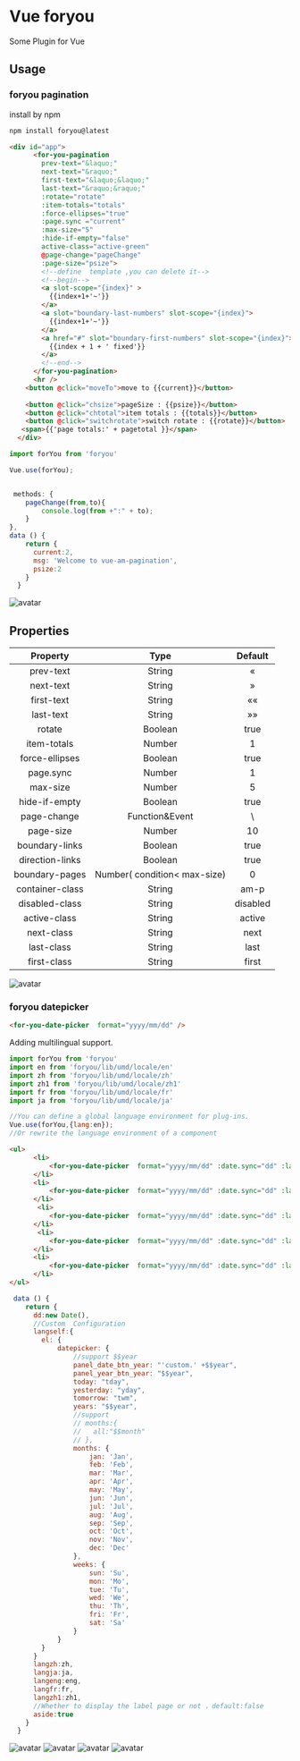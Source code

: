 
# Vue foryou

Some Plugin for Vue

## Usage

### foryou pagination  

install by npm

```md
npm install foryou@latest
```

```html
<div id="app">
      <for-you-pagination 
        prev-text="&laquo;"  
        next-text="&raquo;" 
        first-text="&laquo;&laquo;" 
        last-text="&raquo;&raquo;" 
        :rotate="rotate"
        :item-totals="totals" 
        :force-ellipses="true"  
        :page.sync ="current" 
        :max-size="5" 
        :hide-if-empty="false" 
        active-class="active-green" 
        @page-change="pageChange" 
        :page-size="psize">
        <!--define  template ,you can delete it-->
        <!--begin-->
        <a slot-scope="{index}" >
          {{index+1+'~'}}
        </a>
        <a slot="boundary-last-numbers" slot-scope="{index}">
          {{index+1+'~'}}
        </a>
        <a href="#" slot="boundary-first-numbers" slot-scope="{index}">
          {{index + 1 + ' fixed'}}
        </a>
        <!--end-->
      </for-you-pagination>
      <hr />
    <button @click="moveTo">move to {{current}}</button>
  
    <button @click="chsize">pageSize : {{psize}}</button>
    <button @click="chtotal">item totals : {{totals}}</button>
    <button @click="switchrotate">switch rotate : {{rotate}}</button>
   <span>{{'page totals:' + pagetotal }}</span>
  </div>  
```

```js
import forYou from 'foryou'

Vue.use(forYou);


 methods: {
    pageChange(from,to){
        console.log(from +":" + to);
    }
},
data () {
    return {
      current:2,
      msg: 'Welcome to vue-am-pagination',
      psize:2
    }
  }
```

![avatar](https://github.com/lucky51/vue-am-pagination/blob/master/images/am-pagination1.png?raw=true)

## Properties

| Property | Type | Default |
| :------:|:------:|:------:|
|prev-text|String| &laquo;|
|next-text|String| &raquo;|
|first-text|String|&laquo;&laquo;|
|last-text|String|&raquo;&raquo;|
|rotate |Boolean|true|
|item-totals|Number|1|
|force-ellipses|Boolean|true|
|page.sync|Number|1|
|max-size|Number|5|
|hide-if-empty|Boolean|true|
|page-change|Function&Event| \ |
|page-size|Number|10|
|boundary-links|Boolean|true|
|direction-links|Boolean|true|
|boundary-pages|Number( condition< max-size)|0|
|container-class|String|am-p|
|disabled-class|String|disabled|
|active-class|String|active|
|next-class|String|next|
|last-class|String|last|
|first-class|String|first|

![avatar](https://github.com/lucky51/vue-am-pagination/blob/master/images/am-pagination.jpg?raw=true)

### foryou datepicker

```html
<for-you-date-picker  format="yyyy/mm/dd" />
```

Adding multilingual support.

```js
import forYou from 'foryou'
import en from 'foryou/lib/umd/locale/en'
import zh from 'foryou/lib/umd/locale/zh'
import zh1 from 'foryou/lib/umd/locale/zh1'
import fr from 'foryou/lib/umd/locale/fr'
import ja from 'foryou/lib/umd/locale/ja'

//You can define a global language environment for plug-ins.
Vue.use(forYou,{lang:en});
//Or rewrite the language environment of a component
```

```html
<ul>  
      <li>
          <for-you-date-picker  format="yyyy/mm/dd" :date.sync="dd" :lang="langzh" :has-aside="aside" />
      </li>
      <li>
          <for-you-date-picker  format="yyyy/mm/dd" :date.sync="dd" :lang="langeng" :has-aside="aside" />
      </li>
       <li>
          <for-you-date-picker  format="yyyy/mm/dd" :date.sync="dd" :lang="langfr" :has-aside="aside" />
      </li>
       <li>
          <for-you-date-picker  format="yyyy/mm/dd" :date.sync="dd" :lang="langja" :has-aside="aside" />
      </li>
      <li>
          <for-you-date-picker  format="yyyy/mm/dd" :date.sync="dd" :lang="langself" :has-aside="aside" />
      </li>
</ul>
```

```js
 data () {
    return {
      dd:new Date(),
      //Custom  Configuration
      langself:{
        el: {
            datepicker: {
                //support $$year
                panel_date_btn_year: "'custom.' +$$year",
                panel_year_btn_year: "$$year",
                today: "tday",
                yesterday: "yday",
                tomorrow: "twm",
                years: "$$year",
                //support
                // months:{
                //   all:"$$month"
                // },
                months: {
                    jan: 'Jan',
                    feb: 'Feb',
                    mar: 'Mar',
                    apr: 'Apr',
                    may: 'May',
                    jun: 'Jun',
                    jul: 'Jul',
                    aug: 'Aug',
                    sep: 'Sep',
                    oct: 'Oct',
                    nov: 'Nov',
                    dec: 'Dec'
                },
                weeks: {
                    sun: 'Su',
                    mon: 'Mo',
                    tue: 'Tu',
                    wed: 'We',
                    thu: 'Th',
                    fri: 'Fr',
                    sat: 'Sa'
                }
            }
        }
      }
      langzh:zh,
      langja:ja,
      langeng:eng,
      langfr:fr,
      langzh1:zh1,
      //Whether to display the label page or not ，default:false
      aside:true
    }
  }
```

![avatar](https://github.com/lucky51/foryou/blob/master/images/picker3.gif?raw=true)
![avatar](https://github.com/lucky51/foryou/blob/master/images/picker4.gif?raw=true)
![avatar](https://github.com/lucky51/foryou/blob/master/images/picker5.gif?raw=true)
![avatar](https://github.com/lucky51/foryou/blob/master/images/picker6.gif?raw=true)